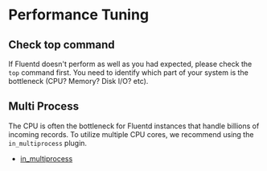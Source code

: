 # Performance Tuning

## Check top command

If Fluentd doesn't perform as well as you had expected, please check the `top` command first. You need to identify which part of your system is the bottleneck (CPU? Memory? Disk I/O? etc).

## Multi Process

The CPU is often the bottleneck for Fluentd instances that handle billions of incoming records. To utilize multiple CPU cores, we recommend using the `in_multiprocess` plugin.

* [in_multiprocess](in_multiprocess)


